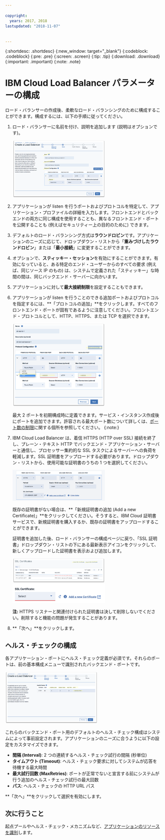 ```yaml
---

copyright:
  years: 2017, 2018
lastupdated: "2018-11-07"


---
```


{:shortdesc: .shortdesc}
{:new_window: target="_blank"}
{:codeblock: .codeblock}
{:pre: .pre}
{:screen: .screen}
{:tip: .tip}
{:download: .download}
{:important: .important}
{:note: .note}

# IBM Cloud Load Balancer パラメーターの構成
ロード・バランサーの作成後、柔軟なロード・バランシングのために構成することができます。構成するには、以下の手順に従ってください。

1. ロード・バランサーに名前を付け、説明を追加します (説明はオプションです)。

	<img src="images/lb-config-basic.png" alt="描画" style="width: 300px;"/>

2. アプリケーションが listen を行うポートおよびプロトコルを特定して、アプリケーション・プロファイルの詳細を入力します。フロントエンドとバックエンドの両方に同じ構成を使用することも、異なるフロントエンド・ポートを公開することも (例えばセキュリティー上の目的のために) できます。

3. デフォルトのロード・バランシング方式は**ラウンドロビン**です。アプリケーションのニーズに応じて、ドロップダウン・リストから「**重みづけしたラウンドロビン**」または「**最小接続**」に変更することができます。

4. オプションで、**スティッキー・セッション**を有効にすることができます。有効になっていると、ある特定のエンド・ユーザーからのすべての要求 (例えば、同じソース IP のもの) は、システムで定義された「スティッキー」な時間の間は、同じバックエンド・サーバーに向かいます。

5. アプリケーションに対して**最大接続制限**を設定することもできます。

6. アプリケーションが listen を行うことのできる追加ポートおよびプロトコルを指定するには、**「プロトコルの追加」**をクリックします。すべてのフロントエンド・ポートが固有であるように注意してください。フロントエンド・プロトコルとして、HTTP、HTTPS、または TCP を選択できます。  

	<img src="images/lb-add-protocol.png" alt="描画" style="width: 300px;"/>

	最大 2 ポートを初期構成時に定義できます。サービス・インスタンス作成後にポートを追加できます。許容される最大ポート数について詳しくは、[ポート数の制限](faqs.html#what-s-the-maximum-number-of-virtual-ports-i-can-define-with-my-load-balancer-service-)に関する個所を参照してください。
{:note:}

7. IBM Cloud Load Balancer は、着信 HTTPS (HTTP over SSL) 接続を終了し、プレーン・テキスト HTTP でバックエンド・アプリケーション・サーバーと通信し、プロセッサー集約的な SSL タスクによるサーバーへの負荷を軽減します。SSL 証明書をアップロードする必要があります。ドロップダウン・リストから、使用可能な証明書のうちの 1 つを選択してください。  

	<img src="images/lb-ssl-cert.png" alt="描画" style="width: 300px;"/>

	既存の証明書がない場合は、**「新規証明書の追加 (Add a new Certificate)」**をクリックしてください。そうすると、IBM Cloud 証明書サービスで、新規証明書を購入するか、既存の証明書をアップロードすることができます。 
	
	証明書を追加した後、ロード・バランサーの構成ページに戻り、「SSL 証明書」ドロップダウン・リストの下にある最新表示アイコンをクリックして、新しくアップロードした証明書を表示および追加します。

	<img src="images/order-ssl-cert.png" alt="描画" style="width: 300px;"/>

	<img src="images/refresh-cert.png" alt="描画" style="width: 300px;"/>

	**注:** HTTPS リスナーと関連付けられた証明書は決して削除しないでください。削除すると機能の問題が発生することがあります。

8. **「次へ」**をクリックします。

## ヘルス・チェックの構成
各アプリケーション・ポートにヘルス・チェック定義が必須です。それらのポートは、前の基本構成メニューで識別されたバックエンド・ポートです。

<img src="images/config-health-check.png" alt="描画" style="width: 300px;"/>

これらのバックエンド・ポート用のデフォルトのヘルス・チェック構成はシステムによって事前設定されます。アプリケーションのニーズに合うように以下の設定をカスタマイズできます。

* **間隔 (Interval)**: 2 つの連続するヘルス・チェック試行の間隔 (秒単位)
* **タイムアウト (Timeout)**: ヘルス・チェック要求に対してシステムが応答を待機する最大時間
* **最大試行回数 (MaxRetries)**: ポートが正常でないと宣言する前にシステムが行う追加のヘルス・チェック試行の最大回数
* **パス**: ヘルス・チェックの HTTP URL パス     

**「次へ」**をクリックして選択を有効にします。

## 次に行うこと
起点プールやヘルス・チェック・メカニズムなど、[アプリケーションのリソースを識別](identify-app-resources.html)します。
